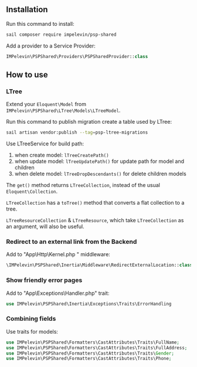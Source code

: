 ## Installation

Run this command to install:
```bash
sail composer require impelevin/psp-shared
```
Add a provider to a Service Provider:
```php
IMPelevin\PSPShared\Providers\PSPSharedProvider::class
```

## How to use

### LTree

Extend your `Eloquent\Model` from `IMPelevin\PSPShared\LTree\Models\LTreeModel`.

Run this command to publish migration create a table used by LTree:
```bash
sail artisan vendor:publish --tag=psp-ltree-migrations
```

Use LTreeService for build path:
1. when create model: `lTreeCreatePath()`
2. when update model: `lTreeUpdatePath()` for update path for model and children
3. when delete model: `lTreeDropDescendants()` for delete children models

The `get()` method returns `LTreeCollection`, instead of the usual `Eloquent\Collection`.

`LTreeCollection` has a `toTree()` method that converts a flat collection to a tree.

`LTreeResourceCollection` & `LTreeResource`, which take `LTreeCollection` as an argument, will also be useful.

### Redirect to an external link from the Backend

Add to "App\Http\Kernel.php " middleware:

```php
\IMPelevin\PSPShared\Inertia\Middleware\RedirectExternalLocation::class
```

### Show friendly error pages

Add to "App\Exceptions\Handler.php" trait:

```php
use IMPelevin\PSPShared\Inertia\Exceptions\Traits\ErrorHandling
```

### Combining fields

Use traits for models:

```php
use IMPelevin\PSPShared\Formatters\CastAttributes\Traits\FullName;
use IMPelevin\PSPShared\Formatters\CastAttributes\Traits\FullAddress;
use IMPelevin\PSPShared\Formatters\CastAttributes\Traits\Gender;
use IMPelevin\PSPShared\Formatters\CastAttributes\Traits\Phone;
```

